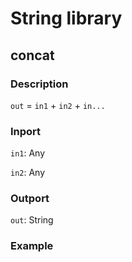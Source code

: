 String library
================
## concat

### Description

`out` = `in1` + `in2` + `in...`

### Inport

`in1`: Any

`in2`: Any

### Outport

`out`: String

### Example

